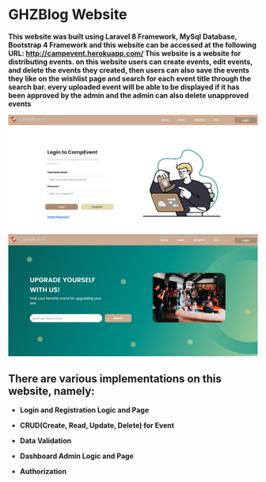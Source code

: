 # GHZBlog Website

**This website was built using Laravel 8 Framework, MySql Database, Bootstrap 4 Framework and this website can be accessed at the following URL: http://campevent.herokuapp.com/
This website is a website for distributing events. on this website users can create events, edit events, and delete the events they created, then users can also save the events they like on the wishlist page and search for each event title through the search bar. every uploaded event will be able to be displayed if it has been approved by the admin and the admin can also delete unapproved events**

![login Image](https://github.com/AlghazHernanda/campevent3/blob/main/login.JPG?raw=true)

![home Image](https://github.com/AlghazHernanda/campevent3/blob/main/home.JPG?raw=true)

## There are various implementations on this website, namely:
- **Login and Registration Logic and Page** 
 
- **CRUD(Create, Read, Update, Delete) for Event**
   
- **Data Validation** 
   
- **Dashboard Admin Logic and Page** 

- **Authorization**

 


